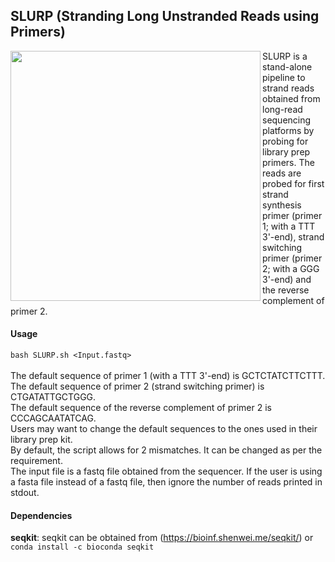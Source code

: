 ## SLURP (Stranding Long Unstranded Reads using Primers)

<img align="left" width="400" src="https://user-images.githubusercontent.com/66103719/196799429-bf50379c-4750-4465-926e-b121eed35e81.png">
SLURP is a stand-alone pipeline to strand reads obtained from long-read sequencing platforms by probing for library prep primers. The reads are probed for first strand synthesis primer (primer 1; with a TTT 3'-end), strand switching primer (primer 2; with a GGG 3'-end) and the reverse complement of primer 2.

#### Usage
```bash SLURP.sh <Input.fastq>```
<br/>
<br/>The default sequence of primer 1 (with a TTT 3'-end) is GCTCTATCTTCTTT. <br/>The default sequence of primer 2 (strand switching primer) is CTGATATTGCTGGG.<br/>The default sequence of the reverse complement of primer 2 is CCCAGCAATATCAG.<br/>Users may want to change the default sequences to the ones used in their library prep kit.<br/>By default, the script allows for 2 mismatches. It can be changed as per the requirement.<br/>The input file is a fastq file obtained from the sequencer. If the user is using a fasta file instead of a fastq file, then ignore the number of reads printed in stdout.
<br/>
#### Dependencies
**seqkit**: seqkit can be obtained from (https://bioinf.shenwei.me/seqkit/) or ```conda install -c bioconda seqkit```
